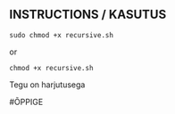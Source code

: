 ## INSTRUCTIONS / KASUTUS

```
sudo chmod +x recursive.sh
```

or

```
chmod +x recursive.sh
```


Tegu on harjutusega 


#ÕPPIGE